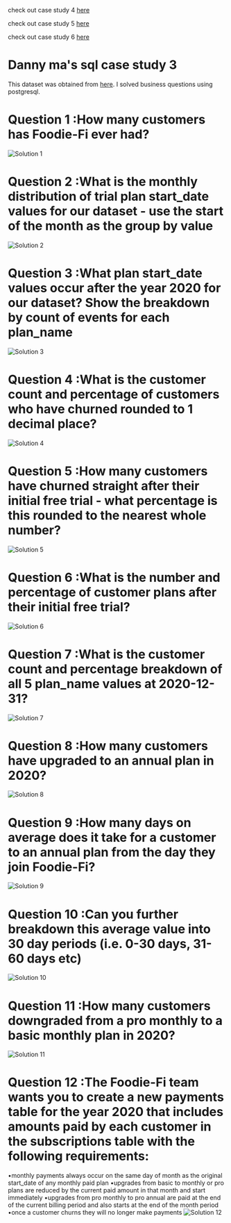 check out case study 4 [here](https://github.com/Popsonn/danny-ma-s-case-study-4)

check out case study 5 [here](https://github.com/Popsonn/danny-ma-s-case-study-5)

check out case study 6 [here](https://github.com/Popsonn/danny-ma-s-case-study-6)
# Danny ma's sql case study 3


This dataset was obtained from [here](https://8weeksqlchallenge.com/case-study-3/). I solved business questions using postgresql.
# Question 1 :How many customers has Foodie-Fi ever had?
![Solution 1](https://github.com/Popsonn/Danny-Ma-s-8-week-sql-challenge/blob/main/sql%20danny(3)%20soln%201.png)

# Question 2 :What is the monthly distribution of trial plan start_date values for our dataset - use the start of the month as the group by value
![Solution 2](https://github.com/Popsonn/Danny-Ma-s-8-week-sql-challenge/blob/main/sql%20danny(3)%20soln%202.png)

# Question 3 :What plan start_date values occur after the year 2020 for our dataset? Show the breakdown by count of events for each plan_name
![Solution 3](https://github.com/Popsonn/Danny-Ma-s-8-week-sql-challenge/blob/main/sql%20danny(3)%20soln%203.png)

# Question 4 :What is the customer count and percentage of customers who have churned rounded to 1 decimal place?
![Solution 4](https://github.com/Popsonn/Danny-Ma-s-8-week-sql-challenge/blob/main/sql%20danny(3)%20soln%204.png)

# Question 5 :How many customers have churned straight after their initial free trial - what percentage is this rounded to the nearest whole number?
![Solution 5](https://github.com/Popsonn/Danny-Ma-s-8-week-sql-challenge/blob/main/sql%20danny(3)%20soln%205.png)

# Question 6 :What is the number and percentage of customer plans after their initial free trial?
![Solution 6](https://github.com/Popsonn/Danny-Ma-s-8-week-sql-challenge/blob/main/sql%20danny(3)%20soln%206.png)

# Question 7 :What is the customer count and percentage breakdown of all 5 plan_name values at 2020-12-31?
![Solution 7](https://github.com/Popsonn/Danny-Ma-s-8-week-sql-challenge/blob/main/sql%20danny(3)%20soln%207.png)

# Question 8 :How many customers have upgraded to an annual plan in 2020?
![Solution 8](https://github.com/Popsonn/Danny-Ma-s-8-week-sql-challenge/blob/main/sql%20danny(3)%20soln%208.png)

# Question 9 :How many days on average does it take for a customer to an annual plan from the day they join Foodie-Fi?
![Solution 9](https://github.com/Popsonn/Danny-Ma-s-8-week-sql-challenge/blob/main/sql%20danny(3)%20soln%209.png)

# Question 10 :Can you further breakdown this average value into 30 day periods (i.e. 0-30 days, 31-60 days etc)
![Solution 10](https://github.com/Popsonn/Danny-Ma-s-8-week-sql-challenge/blob/main/sql%20danny(3)%20soln%2010.png)

# Question 11 :How many customers downgraded from a pro monthly to a basic monthly plan in 2020?
![Solution 11](https://github.com/Popsonn/Danny-Ma-s-8-week-sql-challenge/blob/main/sql%20danny(3)%20soln%2011.png)

# Question 12 :The Foodie-Fi team wants you to create a new payments table for the year 2020 that includes amounts paid by each customer in the subscriptions table with the following requirements:
•monthly payments always occur on the same day of month as the original start_date of any monthly paid plan
•upgrades from basic to monthly or pro plans are reduced by the current paid amount in that month and start immediately
•upgrades from pro monthly to pro annual are paid at the end of the current billing period and also starts at the end of the month period
•once a customer churns they will no longer make payments
![Solution 12](https://github.com/Popsonn/Danny-Ma-s-8-week-sql-challenge/blob/main/sql%20danny(3)%20soln%2012.png)
